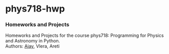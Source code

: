 # phys718-hwp
### Homeworks and Projects
Homeworks and Projects for the course phys718: Programming for Physics and Astronomy in Python.  
Authors: [Ajay](mailto:ajay.sakthivasan@uni-bonn.de), Vlera, Areti
